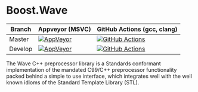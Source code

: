 # Boost.Wave

Branch   | Appveyor (MSVC) | GitHub Actions (gcc, clang) |
---------|-----------------|-----------------------------|
Master   | [![AppVeyor](https://ci.appveyor.com/api/projects/status/3v74vuhk8dwt2wr9/branch/master?svg=true)](https://ci.appveyor.com/project/jefftrull/wave/branch/master) | [![GitHub Actions](https://github.com/boostorg/wave/actions/workflows/ci.yml/badge.svg?branch=master)](https://github.com/boostorg/wave/actions?query=branch%3Amaster) |
Develop   | [![AppVeyor](https://ci.appveyor.com/api/projects/status/3v74vuhk8dwt2wr9/branch/develop?svg=true)](https://ci.appveyor.com/project/jefftrull/wave/branch/develop) | [![GitHub Actions](https://github.com/boostorg/wave/actions/workflows/ci.yml/badge.svg?branch=develop)](https://github.com/boostorg/wave/actions?query=branch%3Adevelop) |

The Wave C++ preprocessor library is a Standards conformant implementation of the mandated C99/C++ preprocessor functionality packed behind a simple to use interface, which integrates well with the well known idioms of the Standard Template Library (STL).
